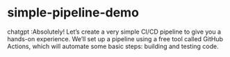 # simple-pipeline-demo
chatgpt :Absolutely! Let’s create a very simple CI/CD pipeline to give you a hands-on experience. We’ll set up a pipeline using a free tool called GitHub Actions, which will automate some basic steps: building and testing code.

